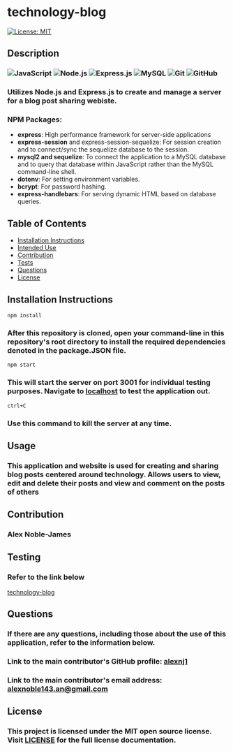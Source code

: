 # technology-blog

[![License: MIT](https://img.shields.io/badge/License-MIT-yellow.svg)](https://opensource.org/licenses/MIT)

## Description

### ![JavaScript](https://img.shields.io/badge/javascript-%23323330.svg?logo=javascript&logoColor=%23F7DF1E&style=for-the-badge) ![Node.js ](https://img.shields.io/badge/node.js-6DA55F?logo=node.js&logoColor=white&style=for-the-badge) ![Express.js](https://img.shields.io/badge/express.js-%23404d59.svg?logo=express&logoColor=%2361DAFB&style=for-the-badge) ![MySQL](https://img.shields.io/badge/mysql-%2300f.svg?logo=mysql&logoColor=white&style=for-the-badge) ![Git](https://img.shields.io/badge/git-%23F05033.svg?logo=git&logoColor=white&style=for-the-badge) ![GitHub](https://img.shields.io/badge/github-%23121011.svg?logo=github&logoColor=white&style=for-the-badge)

### Utilizes Node.js and Express.js to create and manage a server for a blog post sharing webiste.

### NPM Packages:

- **express**: High performance framework for server-side applications
- **express-session** and express-session-sequelize: For session creation and to connect/sync the sequelize database to the session.
- **mysql2 and sequelize**: To connect the application to a MySQL database and to query that database within JavaScript rather than the MySQL command-line shell.
- **dotenv**: For setting environment variables.
- **bcrypt**: For password hashing.
- **express-handlebars**: For serving dynamic HTML based on database queries.

## Table of Contents

- [Installation Instructions](#installation-instructions)
- [Intended Use](#usage)
- [Contribution](#contribution)
- [Tests](#testing-instructions)
- [Questions](#questions)
- [License](#license)

## Installation Instructions

    npm install

### After this repository is cloned, open your command-line in this repository's root directory to install the required dependencies denoted in the package.JSON file.

    npm start

### This will start the server on port 3001 for individual testing purposes. Navigate to [localhost](localhost:3001/home) to test the application out.

    ctrl+C

### Use this command to kill the server at any time.

## Usage

### This application and website is used for creating and sharing blog posts centered around technology. Allows users to view, edit and delete their posts and view and comment on the posts of others

## Contribution

### Alex Noble-James

## Testing

### Refer to the link below

[technology-blog](https://protected-eyrie-05356.herokuapp.com/home/)

## Questions

### If there are any questions, including those about the use of this application, refer to the information below.

### Link to the main contributor's GitHub profile: [alexnj1](https://www.github.com/alexnj1)

### Link to the main contributor's email address: alexnoble143.an@gmail.com

## License

### This project is licensed under the MIT open source license. Visit [LICENSE](/LICENSE) for the full license documentation.
